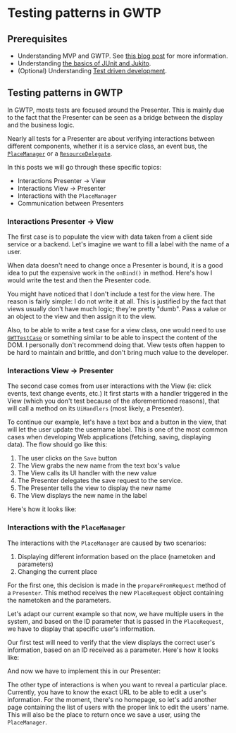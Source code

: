 # Testing patterns in GWTP

## Prerequisites 
- Understanding MVP and GWTP. See [this blog post](http://blog.arcbees.com/2015/09/02/gwtp-beginners-tutorial/) for more information.
- Understanding [the basics of JUnit and Jukito](http://blog.arcbees.com/2015/11/04/testing-gwtp-applications-with-jukito-introduction-to-jukito/).
- (Optional) Understanding [Test driven development](http://blog.arcbees.com/2015/10/13/testing-gwtp-applications-with-jukito-introduction-to-tdd/).

## Testing patterns in GWTP
In GWTP, mosts tests are focused around the Presenter. This is mainly due to the fact that the Presenter can be seen as a bridge between the display and the business logic.

Nearly all tests for a Presenter are about verifying interactions between different components, whether it is a service class, an event bus, the [`PlaceManager`](http://dev.arcbees.com/gwtp/core/navigation/reveal-places.html) or a [`ResourceDelegate`](https://github.com/ArcBees/gwtp-extensions/wiki/Resource-Delegates).

In this posts we will go through these specific topics:
- Interactions Presenter → View
- Interactions View → Presenter
- Interactions with the `PlaceManager`
- Communication between Presenters

### Interactions Presenter → View
The first case is to populate the view with data taken from a client side service or a backend. Let's imagine we want to fill a label with the name of a user.

When data doesn't need to change once a Presenter is bound, it is a good idea to put the expensive work in the `onBind()` in method. Here's how I would write the test and then the Presenter code.

<!-- Insert gists here -->

You might have noticed that I don't include a test for the view here. The reason is fairly simple: I do not write it at all. This is justified by the fact that views usually don't have much logic; they're pretty "dumb". Pass a value or an object to the view and then assign it to the view. 

Also, to be able to write a test case for a view class, one would need to use [`GWTTestCase`](http://www.gwtproject.org/doc/latest/DevGuideTesting.html) or something similar to be able to inspect the content of the DOM. I personally don't recommend doing that. View tests often happen to be hard to maintain and brittle, and don't bring much value to the developer.

### Interactions View → Presenter
The second case comes from user interactions with the View (ie: click events, text change events, etc.) It first starts with a handler triggered in the View (which you don't test because of the aforementioned reasons), that will call a method on its `UiHandlers` (most likely, a Presenter).

To continue our example, let's have a text box and a button in the view, that will let the user update the username label. This is one of the most common cases when developing Web applications (fetching, saving, displaying data). The flow should go like this:

1. The user clicks on the `Save` button
1. The View grabs the new name from the text box's value
1. The View calls its UI handler with the new value
1. The Presenter delegates the save request to the service.
1. The Presenter tells the view to display the new name
1. The View displays the new name in the label

Here's how it looks like:

<!-- Insert gists here -->

### Interactions with the `PlaceManager`

The interactions with the `PlaceManager` are caused by two scenarios:

1. Displaying different information based on the place (nametoken and parameters)
1. Changing the current place

For the first one, this decision is made in the `prepareFromRequest` method of a `Presenter`. This method receives the new `PlaceRequest` object containing the nametoken and the parameters.

Let's adapt our current example so that now, we have multiple users in the system, and based on the ID parameter that is passed in the `PlaceRequest`, we have to display that specific user's information.

<!-- insert gists here 
    UserService
    ClientModule (to use RouteTokenFormatter)
--> 

Our first test will need to verify that the view displays the correct user's information, based on an ID received as a parameter. Here's how it looks like:

<!-- insert test gist here -->

And now we have to implement this in our Presenter:

<!-- insert presenter code gist -->

The other type of interactions is when you want to reveal a particular place. Currently, you have to know the exact URL to be able to edit a user's information. For the moment, there's no homepage, so let's add another page containing the list of users with the proper link to edit the users' name. This will also be the place to return once we save a user, using the `PlaceManager`.

<!-- insert basic gist of users page -->
